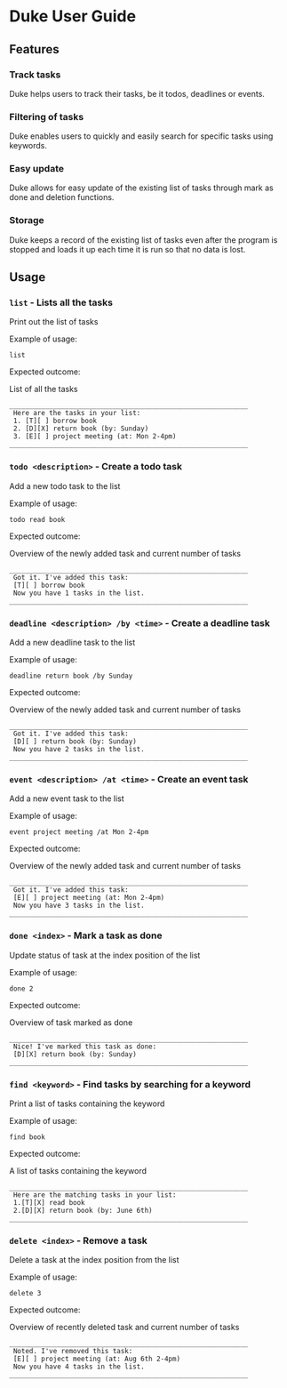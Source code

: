 # Duke User Guide

## Features 

### Track tasks

Duke helps users to track their tasks, be it todos, deadlines or events.

### Filtering of tasks

Duke enables users to quickly and easily search for specific tasks using keywords.

### Easy update

Duke allows for easy update of the existing list of tasks 
through mark as done and deletion functions.

### Storage 

Duke keeps a record of the existing list of tasks even after the 
program is stopped and loads it up each time it is run so that no data is lost. 


## Usage

### `list` - Lists all the tasks

Print out the list of tasks 

Example of usage: 

`list`

Expected outcome:

List of all the tasks 

```
____________________________________________________________
 Here are the tasks in your list:
 1. [T][ ] borrow book
 2. [D][X] return book (by: Sunday)
 3. [E][ ] project meeting (at: Mon 2-4pm)
____________________________________________________________
```
### `todo <description>` - Create a todo task

Add a new todo task to the list

Example of usage:

`todo read book`

Expected outcome:

Overview of the newly added task and current number of tasks 

```
____________________________________________________________
 Got it. I've added this task:
 [T][ ] borrow book
 Now you have 1 tasks in the list.
____________________________________________________________
```
### `deadline <description> /by <time>` - Create a deadline task

Add a new deadline task to the list

Example of usage:

`deadline return book /by Sunday`

Expected outcome:

Overview of the newly added task and current number of tasks

```
____________________________________________________________
 Got it. I've added this task:
 [D][ ] return book (by: Sunday)
 Now you have 2 tasks in the list.
____________________________________________________________
```
### `event <description> /at <time>` - Create an event task

Add a new event task to the list

Example of usage:

`event project meeting /at Mon 2-4pm`

Expected outcome:

Overview of the newly added task and current number of tasks

```
____________________________________________________________
 Got it. I've added this task:
 [E][ ] project meeting (at: Mon 2-4pm)
 Now you have 3 tasks in the list.
____________________________________________________________
```
### `done <index>` - Mark a task as done

Update status of task at the index position of the list 

Example of usage:

`done 2`

Expected outcome:

Overview of task marked as done 

```
____________________________________________________________
 Nice! I've marked this task as done:
 [D][X] return book (by: Sunday)
____________________________________________________________
```
### `find <keyword>` - Find tasks by searching for a keyword

Print a list of tasks containing the keyword

Example of usage:

`find book`

Expected outcome:

A list of tasks containing the keyword

```
____________________________________________________________
 Here are the matching tasks in your list:
 1.[T][X] read book
 2.[D][X] return book (by: June 6th)
____________________________________________________________
```

### `delete <index>` - Remove a task

Delete a task at the index position from the list 

Example of usage:

`delete 3`

Expected outcome:

Overview of recently deleted task and current number of tasks

```
____________________________________________________________
 Noted. I've removed this task: 
 [E][ ] project meeting (at: Aug 6th 2-4pm)
 Now you have 4 tasks in the list.
____________________________________________________________
```

